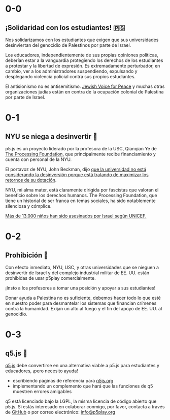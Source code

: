 # 0-0

## ¡Solidaridad con los estudiantes! 🇵🇸

Nos solidarizamos con los estudiantes que exigen que sus universidades desinviertan del genocidio de Palestinos por parte de Israel.

Los educadores, independientemente de sus propias opiniones políticas, deberían estar a la vanguardia protegiendo los derechos de los estudiantes a protestar y la libertad de expresión. Es extremadamente perturbador, en cambio, ver a los administradores suspendiendo, expulsando y desplegando violencia policial contra sus propios estudiantes.

El antisionismo no es antisemitismo. [Jewish Voice for Peace](https://www.jewishvoiceforpeace.org) y muchas otras organizaciones judías están en contra de la ocupación colonial de Palestina por parte de Israel.

# 0-1

## NYU se niega a desinvertir 💸

p5.js es un proyecto liderado por la profesora de la USC, Qianqian Ye de [The Processing Foundation](https://processingfoundation.org/people), que principalmente recibe financiamiento y cuenta con personal de la NYU.

El portavoz de NYU, John Beckman, dijo [que la universidad no está considerando la desinversión porque está tratando de maximizar los retornos de su dotación](https://nyunews.com/news/2024/04/25/israel-divertment-protests-continue/).

NYU, mi alma mater, está claramente dirigida por fascistas que valoran el beneficio sobre los derechos humanos. The Processing Foundation, que tiene un historial de ser franca en temas sociales, ha sido notablemente silenciosa y cómplice.

[Más de 13,000 niños han sido asesinados por Israel según UNICEF.](https://www.reuters.com/world/middle-east/unicef-says-over-13000-children-killed-gaza-israel-offensive-2024-03-17/)

# 0-2

## Prohibición 🚫

Con efecto inmediato, NYU, USC, y otras universidades que se nieguen a desinvertir de Israel y del complejo industrial militar de EE. UU. están prohibidas de usar p5play comercialmente.

¡Insto a los profesores a tomar una posición y apoyar a sus estudiantes!

Donar ayuda a Palestina no es suficiente, debemos hacer todo lo que esté en nuestro poder para desmantelar los sistemas que financian crímenes contra la humanidad. Exijan un alto al fuego y el fin del apoyo de EE. UU. al genocidio.

# 0-3

## q5.js 🎨

[q5.js](https://github.com/quinton-ashley/q5.js) debe convertirse en una alternativa viable a p5.js para estudiantes y educadores, ¡pero necesito ayuda!

- escribiendo páginas de referencia para [q5js.org](https://q5js.org)
- implementando un complemento que hará que las funciones de q5 muestren errores amigables

q5 está licenciado bajo la LGPL, la misma licencia de código abierto que p5.js. Si estás interesado en colaborar conmigo, por favor, contacta a través de [GitHub](https://github.com/quinton-ashley/q5.js) o por correo electrónico: <info@p5play.org>
